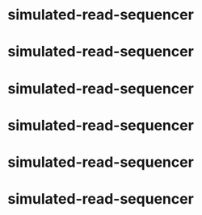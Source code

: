 # simulated-read-sequencer
# simulated-read-sequencer
# simulated-read-sequencer
# simulated-read-sequencer
# simulated-read-sequencer
# simulated-read-sequencer
